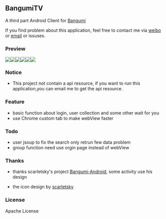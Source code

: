 

## BangumiTV

A third part Android Client for  [Bangumi](http://bangumi.tv/)

If you find problem about this application, feel free to contact me via [weibo](http://weibo.com/xiongzba) or [email](mailto:zubinxiong@gmail.com) or issuses. 

### Preview

![](art/art1.jpg)![](art/art2.jpg)![](art/art3.jpg)![](art/art4.jpg)![](art/art5.jpg)![](art/art6.jpg)

### Notice

- This project not contain a api resource, if you want to run this application,you can email me to get the api resource.

### Feature

- basic function about login, user collection and some other wait for you
- use Chrome custom tab to make webView faster

### Todo

- user jsoup to fix the search only retrun few data problem
- group function need use orgin page instead of webView

### Thanks

- thanks scarletsky's project [Bangumi-Android](https://github.com/scarletsky/Bangumi-Android), some activity use his design

- the icon design by [scarletsky](https://github.com/scarletsky/Bangumi-Android)

### License

Apache License
